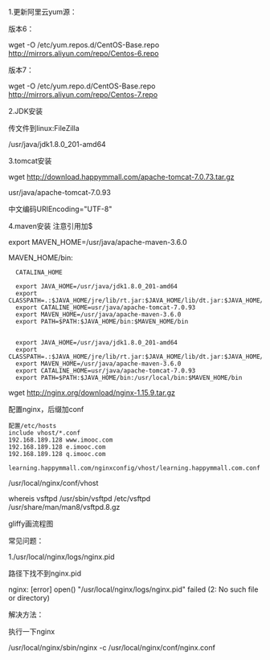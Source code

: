 1.更新阿里云yum源：

版本6：

wget -O /etc/yum.repos.d/CentOS-Base.repo http://mirrors.aliyun.com/repo/Centos-6.repo

版本7：

wget -O /etc/yum.repo.d/CentOS-Base.repo http://mirrors.aliyun.com/repo/Centos-7.repo


2.JDK安装 

传文件到linux:FileZilla

/usr/java/jdk1.8.0_201-amd64


3.tomcat安装

wget http://download.happymmall.com/apache-tomcat-7.0.73.tar.gz

usr/java/apache-tomcat-7.0.93

中文编码URIEncoding="UTF-8"


4.maven安装 注意引用加$

export MAVEN_HOME=/usr/java/apache-maven-3.6.0

MAVEN_HOME/bin:

      CATALINA_HOME

      export JAVA_HOME=/usr/java/jdk1.8.0_201-amd64
      export CLASSPATH=.:$JAVA_HOME/jre/lib/rt.jar:$JAVA_HOME/lib/dt.jar:$JAVA_HOME/lib/tools.jar
      export CATALINE_HOME=usr/java/apache-tomcat-7.0.93
      export MAVEN_HOME=/usr/java/apache-maven-3.6.0
      export PATH=$PATH:$JAVA_HOME/bin:$MAVEN_HOME/bin


      export JAVA_HOME=/usr/java/jdk1.8.0_201-amd64
      export CLASSPATH=.:$JAVA_HOME/jre/lib/rt.jar:$JAVA_HOME/lib/dt.jar:$JAVA_HOME/lib/tools.jar
      export MAVEN_HOME=/usr/java/apache-maven-3.6.0
      export CATALINE_HOME=usr/java/apache-tomcat-7.0.93
      export PATH=$PATH:$JAVA_HOME/bin:/usr/local/bin:$MAVEN_HOME/bin


wget http://nginx.org/download/nginx-1.15.9.tar.gz

配置nginx，后缀加conf
    
    配置/etc/hosts
    include vhost/*.conf
    192.168.189.128 www.imooc.com
    192.168.189.128 e.imooc.com
    192.168.189.128 q.imooc.com

    learning.happymmall.com/nginxconfig/vhost/learning.happymmall.com.conf

/usr/local/nginx/conf/vhost

whereis vsftpd
/usr/sbin/vsftpd /etc/vsftpd /usr/share/man/man8/vsftpd.8.gz

gliffy画流程图




常见问题：

1./usr/local/nginx/logs/nginx.pid 

路径下找不到nginx.pid

nginx: [error] open() "/usr/local/nginx/logs/nginx.pid" failed (2: No such file or directory)

解决方法：

执行一下nginx

/usr/local/nginx/sbin/nginx -c /usr/local/nginx/conf/nginx.conf
